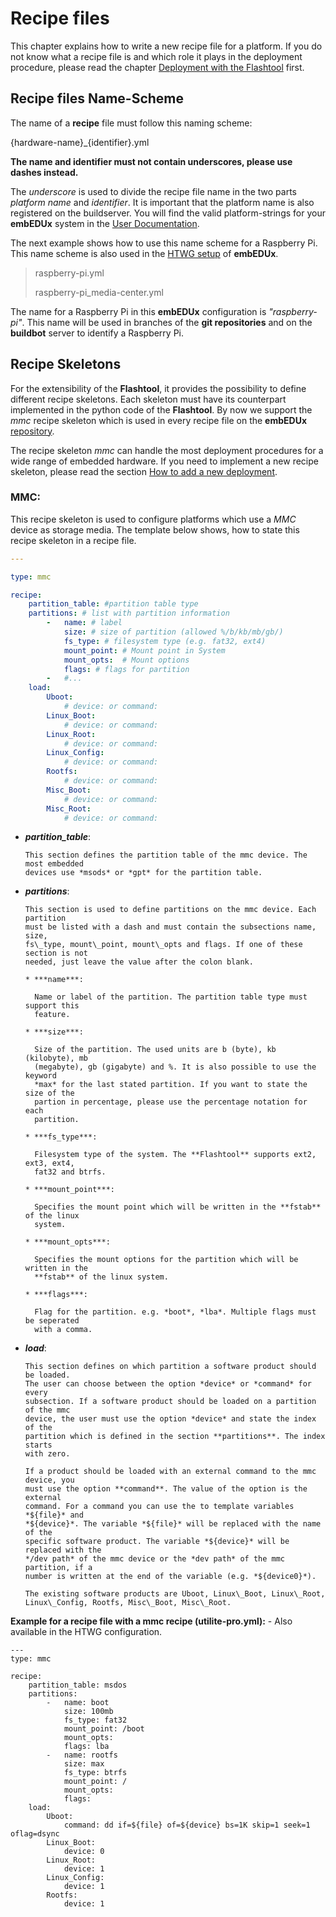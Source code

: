 # Recipe files

This chapter explains how to write a new recipe file for a platform. If you do
not know what a recipe file is and which role it plays in the deployment
procedure, please read the chapter [Deployment with the Flashtool](../deployment.md) 
first.

## Recipe files Name-Scheme

The name of a **recipe** file must follow this naming scheme:

{hardware-name}\_{identifier}.yml

**The name and identifier must not contain underscores, please use dashes instead.**

The *underscore* is used to divide the recipe file name in the two parts 
*platform name* and *identifier*. It is important that the platform name is also 
registered on the buildserver. You will find the valid platform-strings for
your **embEDUx** system in the [User Documentation](../../post-install/user-documentation.md).

The next example shows how to use this name scheme for a Raspberry Pi. This
name scheme is also used in the 
[HTWG setup](../../examples/user-documentation-HTWG.md#platform-strings) of **embEDUx**.

> raspberry-pi.yml
>
> raspberry-pi\_media-center.yml

The name for a Raspberry Pi in this **embEDUx** configuration is *"raspberry-pi"*.
This name will be used in branches of the **git repositories** and on the
**buildbot** server to identify a Raspberry Pi.


## Recipe Skeletons

For the extensibility of the **Flashtool**, it provides the possibility to
define different recipe skeletons. Each skeleton must have its counterpart
implemented in the python code of the **Flashtool**. By now we support the *mmc*
recipe skeleton which is used in every recipe file on the **embEDUx**
[repository](https://github.com/embEDUx/flashtool-recipes).  

The recipe skeleton *mmc* can handle the most deployment procedures for a wide
range of embedded hardware. If you need to implement a new recipe skeleton, please
read the section [How to add a new deployment](add-new-deployment.md).

### MMC:

This recipe skeleton is used to configure platforms which use a *MMC* device as
storage media. The template below shows, how to state this recipe skeleton in a 
recipe file.


```yaml
---

type: mmc

recipe:
    partition_table: #partition table type
    partitions: # list with partition information
        -   name: # label
            size: # size of partition (allowed %/b/kb/mb/gb/)
            fs_type: # filesystem type (e.g. fat32, ext4)
            mount_point: # Mount point in System
            mount_opts:  # Mount options
            flags: # flags for partition
        -   #...
    load:
        Uboot:
            # device: or command:
        Linux_Boot:
            # device: or command:
        Linux_Root:
            # device: or command:
        Linux_Config:
            # device: or command:
        Rootfs:
            # device: or command:
        Misc_Boot:
            # device: or command:
        Misc_Root:
            # device: or command:
```

* ***partition\_table***:

      This section defines the partition table of the mmc device. The most embedded
      devices use *msods* or *gpt* for the partition table.

* ***partitions***:

      This section is used to define partitions on the mmc device. Each partition
      must be listed with a dash and must contain the subsections name, size,
      fs\_type, mount\_point, mount\_opts and flags. If one of these section is not
      needed, just leave the value after the colon blank.

      * ***name***:

        Name or label of the partition. The partition table type must support this
        feature.

      * ***size***:

        Size of the partition. The used units are b (byte), kb (kilobyte), mb
        (megabyte), gb (gigabyte) and %. It is also possible to use the keyword
        *max* for the last stated partition. If you want to state the size of the
        partion in percentage, please use the percentage notation for each
        partition.

      * ***fs_type***:

        Filesystem type of the system. The **Flashtool** supports ext2, ext3, ext4,
        fat32 and btrfs.

      * ***mount_point***:

        Specifies the mount point which will be written in the **fstab** of the linux
        system.

      * ***mount_opts***:

        Specifies the mount options for the partition which will be written in the
        **fstab** of the linux system.

      * ***flags***:

        Flag for the partition. e.g. *boot*, *lba*. Multiple flags must be seperated 
        with a comma.

* ***load***:

      This section defines on which partition a software product should be loaded.
      The user can choose between the option *device* or *command* for every
      subsection. If a software product should be loaded on a partition of the mmc
      device, the user must use the option *device* and state the index of the
      partition which is defined in the section **partitions**. The index starts
      with zero.

      If a product should be loaded with an external command to the mmc device, you
      must use the option **command**. The value of the option is the external
      command. For a command you can use the to template variables *${file}* and
      *${device}*. The variable *${file}* will be replaced with the name of the
      specific software product. The variable *${device}* will be replaced with the
      */dev path* of the mmc device or the *dev path* of the mmc partition, if a
      number is written at the end of the variable (e.g. *${device0}*).

      The existing software products are Uboot, Linux\_Boot, Linux\_Root,
      Linux\_Config, Rootfs, Misc\_Boot, Misc\_Root.


**Example for a recipe file with a mmc recipe (utilite-pro.yml):** - Also available in
the HTWG configuration.


```
---
type: mmc

recipe:
    partition_table: msdos
    partitions:
        -   name: boot
            size: 100mb
            fs_type: fat32
            mount_point: /boot
            mount_opts:
            flags: lba
        -   name: rootfs
            size: max
            fs_type: btrfs
            mount_point: /
            mount_opts:
            flags: 
    load:
        Uboot:
            command: dd if=${file} of=${device} bs=1K skip=1 seek=1 oflag=dsync
        Linux_Boot:
            device: 0
        Linux_Root:
            device: 1
        Linux_Config:
            device: 1
        Rootfs:
            device: 1
```
